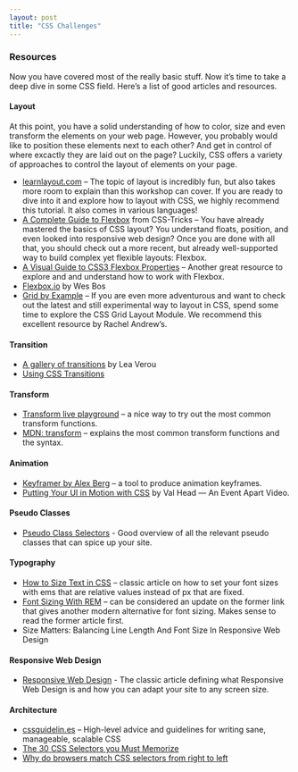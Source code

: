 ```yaml
---
layout: post
title: "CSS Challenges"
---
```


### Resources
Now you have covered most of the really basic stuff. Now it’s time to take a deep dive in some CSS field. Here’s a list of good articles and resources.

#### Layout
At this point, you have a solid understanding of how to color, size and even transform the elements on your web page. However, you probably would like to position these elements next to each other? And get in control of where excactly they are laid out on the page? Luckily, CSS offers a variety of approaches to control the layout of elements on your page.

* <a href="http://learnlayout.com" target="_blank">learnlayout.com<a/> – The topic of layout is incredibly fun, but also takes more room to explain than this workshop can cover. If you are ready to dive into it and explore how to layout with CSS, we highly recommend this tutorial. It also comes in various languages!
* <a href="https://css-tricks.com/snippets/css/a-guide-to-flexbox/" target="_blank">A Complete Guide to Flexbox</a> from CSS-Tricks – You have already mastered the basics of CSS layout? You understand floats, position, and even looked into responsive web design? Once you are done with all that, you should check out a more recent, but already well-supported way to build complex yet flexible layouts: Flexbox.
* <a href="https://scotch.io/tutorials/a-visual-guide-to-css3-flexbox-properties" target="_blank">A Visual Guide to CSS3 Flexbox Properties</a> – Another great resource to explore and and understand how to work with Flexbox.
* <a href="http://flexbox.io" target="_blank">Flexbox.io</a> by Wes Bos
* <a href="http://gridbyexample.com/" target="blank">Grid by Example</a> – If you are even more adventurous and want to check out the latest and still experimental way to layout in CSS, spend some time to explore the CSS Grid Layout Module. We recommend this excellent resource by Rachel Andrew’s.

#### Transition

* <a href="http://leaverou.github.io/animatable/" target="_blank">A gallery of transitions</a> by Lea Verou
* <a href="https://developer.mozilla.org/en-US/docs/Web/Guide/CSS/Using_CSS_transitions" target="_blank">Using CSS Transitions</a>

#### Transform

* <a href="http://www.westciv.com/tools/transforms/index.html" target="_blank">Transform live playground</a> – a nice way to try out the most common transform functions.
* <a href="https://developer.mozilla.org/en-US/docs/Web/CSS/transform" target="_blank">MDN: transform</a> – explains the most common transform functions and the syntax.

#### Animation

* <a href="http://alexberg.in/keyframer" target="_blank">Keyframer by Alex Berg</a> – a tool to produce animation keyframes.
* <a href="https://vimeo.com/125335964" target="_blank">Putting Your UI in Motion with CSS</a> by Val Head — An Event Apart Video.

#### Pseudo Classes

* <a href="http://css-tricks.com/pseudo-class-selectors/" target="_blank">Pseudo Class Selectors</a> - Good overview of all the relevant pseudo classes that can spice up your site.

#### Typography

* <a href="http://alistapart.com/article/howtosizetextincss/" target="_blank">How to Size Text in CSS</a> – classic article on how to set your font sizes with ems that are relative values instead of px that are fixed.
* <a href="http://snook.ca/archives/html_and_css/font-size-with-rem" target="_blank">Font Sizing With REM</a> – can be considered an update on the former link that gives another modern alternative for font sizing. Makes sense to read the former article first.
* <a hraf="http://www.smashingmagazine.com/2014/09/29/balancing-line-length-font-size-responsive-web-design/" target="_blank">Size Matters: Balancing Line Length And Font Size In Responsive Web Design</a>

#### Responsive Web Design
* <a href="http://alistapart.com/article/responsive-web-design" target="_blank">Responsive Web Design</a> - The classic article defining what Responsive Web Design is and how you can adapt your site to any screen size.

#### Architecture

* <a href="http://cssguidelin.es/" target="_blank">cssguidelin.es</a> – High-level advice and guidelines for writing sane, manageable, scalable CSS
* <a href="http://code.tutsplus.com/tutorials/the-30-css-selectors-you-must-memorize--net-16048" target="_blank">The 30 CSS Selectors you Must Memorize</a>
* <a href="http://stackoverflow.com/questions/5797014/why-do-browsers-match-css-selectors-from-right-to-left" target="_blank">Why do browsers match CSS selectors from right to left</a>
